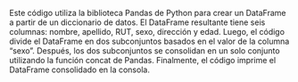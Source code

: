 Este código utiliza la biblioteca Pandas de Python para crear un DataFrame a partir de un diccionario de datos. 
El DataFrame resultante tiene seis columnas: nombre, apellido, RUT, sexo, dirección y edad.
Luego, el código divide el DataFrame en dos subconjuntos basados en el valor de la columna “sexo”. 
Después, los dos subconjuntos se consolidan en un solo conjunto utilizando la función concat de Pandas. 
Finalmente, el código imprime el DataFrame consolidado en la consola.
